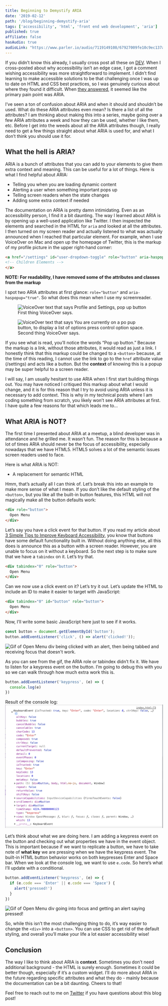 ```yaml
---
title: Beginning to Demystify ARIA
date: '2019-02-12'
path: '/blog/beginning-demystify-aria'
tags: ['accessibility', 'html', 'front end web development', 'aria']
published: true
affiliate: false
hasAudio: true 
audioLink: "https://www.parler.io/audio/7119149108/67927009fe10c9ec137aa9ff973489b3948157c0.a5c18b68-29ba-482a-8c62-3e2c033c4447.mp3"
---
```


If you didn’t know this already, I usually cross post all these on [DEV](https://dev.to). When I cross-posted about why accessibility isn’t an edge case, I got a comment wishing accessibility was more straightforward to implement. I didn’t find learning to make accessible solutions to be that challenging once I was up to date on HTML and CSS best practices, so I was genuinely curious about where they found it difficult. When [they answered](https://dev.to/marek/comment/882m), it seemed like the primary pain point was ARIA. 

I’ve seen a ton of confusion about ARIA and when it should and shouldn’t be used. What do these ARIA attributes even mean? Is there a list of all the attributes? I am thinking about making this into a series, maybe going over a few ARIA attributes a week and how they can be used, whether I like them, etc. Before I get into the weeds about all the ARIA attributes though, I really need to get a few things straight about what ARIA is used for, and what I don’t think you should use it for.

## What the hell is ARIA?
ARIA is a bunch of attributes that you can add to your elements to give them extra context and meaning. This can be useful for a lot of things. Here is what I find helpful about ARIA:
- Telling you when you are loading dynamic content
- Alerting a user when something important pops up
- Telling screen readers when the state changes
- Adding some extra context if needed

The documentation on ARIA is pretty damn intimidating. Even as an accessibility person, I find it a bit daunting. The way I learned about ARIA is by opening up a well-used application like Twitter. I then inspected the elements and searched in the HTML for `aria` and looked at all the attributes. I then turned on my screen reader and actually listened to what was actually announced when I reached that particular element. For example, when I use VoiceOver on Mac and open up the homepage of Twitter, this is the markup of my profile picture in the upper right-hand corner:

```html
<a href="/settings" id="user-dropdown-toggle" role="button" aria-haspopup="true">
<!-- Children Elements --> 
</a>
```
**NOTE: For readability, I have removed some of the attributes and classes from the markup**

I spot two ARIA attributes at first glance: `role="button"` and `aria-haspopup="true"`. So what does this mean when I use my screenreader.

<figure>
  <img src="/profile-settings-popup-button-voiceover.png" alt="VoiceOver text that says Profile and Settings, pop up button">
  <figcaption>First thing VoiceOver says.</figcaption>
</figure>

<figure>
  <img src="/popup-button-instructions-voiceover.png" alt="VoiceOver text that says You are currently on a po pup button, to display a list of options press control option space.">
  <figcaption>Second thing VoiceOver says.</figcaption>
</figure>

If you see what is read, you’ll notice the words “Pop up button.” Because the markup is a link, without those attributes, it would read as just a link. I honestly think that this markup could be changed to a `<button>` because, at the time of this reading, I cannot use the link to go to the `href` attribute value (/settings) and acts like a button. But the **context** of knowing this is a popup may be super helpful to a screen reader.

I will say, I am usually hesitant to use ARIA when I first start building things out. You may have noticed I critiqued this markup about what I would change, and it is for this reason that I try to avoid using ARIA unless it is necessary to add context. This is why in my technical posts where I am coding something from scratch, you likely won’t see ARIA attributes at first. I have quite a few reasons for that which leads me to...

## What ARIA is NOT?
The first time I presented about ARIA at a meetup, a blind developer was in attendance and he grilled me. It wasn’t fun. The reason for this is because a lot of times ARIA should never be the focus of accessibility, especially nowadays that we have HTML5. HTML5 solves a lot of the semantic issues screen readers used to face.

Here is what ARIA is NOT:
- A replacement for semantic HTML

Hmm, that’s actually all I can think of. Let’s break this into an example to make more sense of what I mean. If you don’t like the default styling of the `<button>`, but you like all the built-in button features, this HTML will not magically make all the button defaults work:

```html
<div role="button">
  Open Menu
</div>
```

Let’s say you have a click event for that button. If you read my article about [3 Simple Tips to Improve Keyboard Accessibility](/blog/3-simple-tips-improve-keyboard-accessibility), you know that buttons have some default functionality built in. Without doing anything else, all this does is announce this as a button with a screen reader. However, you are unable to focus on it without a keyboard. So the next step is to make sure that we have a `tabindex` on it. Let’s try that.

```html
<div tabindex="0" role="button">
  Open Menu
</div>
```

Can we now use a click event on it? Let’s try it out. Let’s update the HTML to include an ID to make it easier to target with JavaScript:
```html
<div tabindex="0" id="button" role="button">
  Open Menu
</div>
```
Now, I’ll write some basic JavaScript here just to see if it works.
```js
const button = document.getElementById('button');
button.addEventListener('click', () => alert('clicked!'));
```

![Gif of Open Menu div being clicked with an alert, then being tabbed and receiving focus that doesn't work.](https://media.giphy.com/media/fGCfnD73EyICoydoCS/giphy.gif)

As you can see from the gif, the ARIA role or tabindex didn’t fix it. We have to listen for a keypress event on the button. I’m going to debug this with you so we can walk through how much extra work this is.

```js
button.addEventListener('keypress', (e) => {
  console.log(e)
})
```
Result of the console log:
![Console log of the event object, particularly showing the code is Enter](./console-logging-keypress-event.png)

Let’s think about what we are doing here. I am adding a keypress event on the button and checking out what properties we have in the event object. This is important because if we want to replicate a button, we have to take note of **what key** we are pressing when we have the keypress event. The built-in HTML button behavior works on both keypresses Enter and Space bar. When we look at the console log, we want to use `e.code`. So here’s what I’ll update with a conditional.

```js
button.addEventListener('keypress', (e) => {
  if (e.code === 'Enter' || e.code === 'Space') {
    alert('pressed!')
  }
})
```

![Gif of Open Menu div going into focus and getting an alert saying pressed!](https://media.giphy.com/media/1qj5fXKoJmeeoy9309/giphy.gif)

So, while this isn’t the most challenging thing to do, it’s way easier to change the `<div>` into a `<button>`. You can use CSS to get rid of the default styling, and overall you’ll make your life a lot easier accessibility wise!

## Conclusion

The way I like to think about ARIA is **context**. Sometimes you don’t need additional background - the HTML is surely enough. Sometimes it could be better though, especially if it’s a custom widget. I’ll do more about ARIA in the future regarding specific attributes and what they do - mainly because the documentation can be a bit daunting. Cheers to that!

Feel free to reach out to me on [Twitter](https://twitter.com/littlekope0903) if you have questions about this blog post!